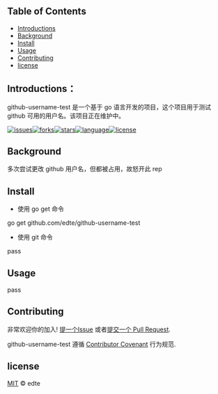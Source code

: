 ## Table of Contents

- [Introductions](#Introductions)
- [Background](#Background)
- [Install](#Install)
- [Usage](#Usage)
- [Contributing](#Contributing)
- [license](#license)


## Introductions：

github-username-test 是一个基于 go 语言开发的项目，这个项目用于测试 github 可用的用户名。该项目正在维护中。

[![issues](https://img.shields.io/github/issues/edte/github-username-test)](https://github.com/edte/github-username-test/issues)[![forks](https://img.shields.io/github/forks/edte/github-username-test)](https://github.com/edte/github-username-test/network/members)[![stars](https://img.shields.io/github/stars/edte/github-username-test)](https://github.com/edte/github-username-test/stargazers)[![language](https://img.shields.io/badge/language-go-orange.svg)]()[![license](https://img.shields.io/badge/license-MIT-000000.svg)](https://github.com/edte/github-username-test/blob/master/LICENSE)



## Background

多次尝试更改 github 用户名，但都被占用，故怒开此 rep



## Install
* 使用 go get 命令

go get github.com/edte/github-username-test

* 使用 git 命令

pass



## Usage

pass



## Contributing

非常欢迎你的加入! [提一个Issue](https://github.com/edte/github-username-test/issues/new) 或者[提交一个 Pull Request](https://github.com/edte/github-username-test/compare).

github-username-test 遵循 [Contributor Covenant](http://contributor-covenant.org/version/1/3/0/) 行为规范.



## license

[MIT](https://github.com/edte/github-username-test/blob/master/LICENSE) © edte



